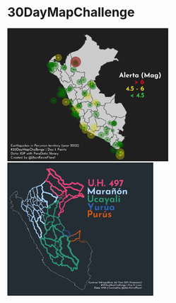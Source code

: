 
# 30DayMapChallenge

<p float="center">
<a href="https://raw.githubusercontent.com/TJhon/30DayMapChallenge/main/plots/day1.png"><img src="plots/day1.png" height="300"/><a />
<a href="https://raw.githubusercontent.com/TJhon/30DayMapChallenge/main/plots/day2.png"><img src="plots/day2.png" height="300"/><a />
</p>
